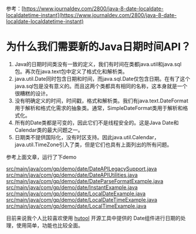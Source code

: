 参考：[https://www.journaldev.com/2800/java-8-date-localdate-localdatetime-instant](https://www.journaldev.com/2800/java-8-date-localdate-localdatetime-instant)

# 为什么我们需要新的Java日期时间API？

1. Java的日期时间类没有一致的定义，我们有时间在类都java.util和java.sql包。再次在java.text包中定义了格式化和解析类。
1. java.util.Date同时包含日期和时间，而java.sql.Date仅包含日期。在有了这个java.sql包是没有意义的。而且这两个类都具有相同的名称，这本身就是一个很糟糕的设计。
1. 没有明确定义的时间，时间戳，格式和解析类。我们有java.text.DateFormat用于解析和格式化需求的抽象类。通常，SimpleDateFormat类用于解析和格式化。
1. 所有的Date类都是可变的，因此它们不是线程安全的。这是Java Date和Calendar类的最大问题之一。
1. 日期类不提供国际化，没有时区支持。因此java.util.Calendar，java.util.TimeZone引入了类，但是它们也具有上面列出的所有问题。




参考上面文章，运行了下demo

[src/main/java/com/gp/demo/date/DateAPILegacySupport.java](src/main/java/com/gp/demo/date/DateAPILegacySupport.java)
[src/main/java/com/gp/demo/date/DateAPIUtilities.java](src/main/java/com/gp/demo/date/DateAPIUtilities.java)
[src/main/java/com/gp/demo/date/DateParseFormatExample.java](src/main/java/com/gp/demo/date/DateParseFormatExample.java)
[src/main/java/com/gp/demo/date/InstantExample.java](src/main/java/com/gp/demo/date/InstantExample.java)
[src/main/java/com/gp/demo/date/LocalDateExample.java](src/main/java/com/gp/demo/date/LocalDateExample.java)
[src/main/java/com/gp/demo/date/LocalDateTimeExample.java](src/main/java/com/gp/demo/date/LocalDateTimeExample.java)
[src/main/java/com/gp/demo/date/LocalTimeExample.java](src/main/java/com/gp/demo/date/LocalTimeExample.java)


目前来说我个人比较喜欢使用 [hutool](https://github.com/looly/hutool)
开源工具中提供的 Date组件进行日期的处理，使用简单，功能也比较全面。